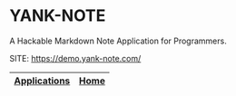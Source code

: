 # YANK-NOTE

 A Hackable Markdown Note Application for Programmers.

 SITE: https://demo.yank-note.com/

 | [Applications](https://portable-linux-apps.github.io/apps.html) | [Home](https://portable-linux-apps.github.io)
 | --- | --- |
